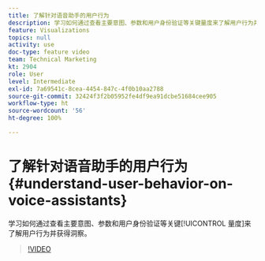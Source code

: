 ```yaml
---
title: 了解针对语音助手的用户行为
description: 学习如何通过查看主要意图、参数和用户身份验证等关键量度来了解用户行为并获得洞察。
feature: Visualizations
topics: null
activity: use
doc-type: feature video
team: Technical Marketing
kt: 2904
role: User
level: Intermediate
exl-id: 7a69541c-8cea-4454-847c-4f0b10aa2788
source-git-commit: 32424f3f2b05952fe4df9ea91dcbe51684cee905
workflow-type: ht
source-wordcount: '56'
ht-degree: 100%

---
```


# 了解针对语音助手的用户行为 {#understand-user-behavior-on-voice-assistants}

学习如何通过查看主要意图、参数和用户身份验证等关键[!UICONTROL 量度]来了解用户行为并获得洞察。

>[!VIDEO](https://video.tv.adobe.com/v/27227/?quality=9)
